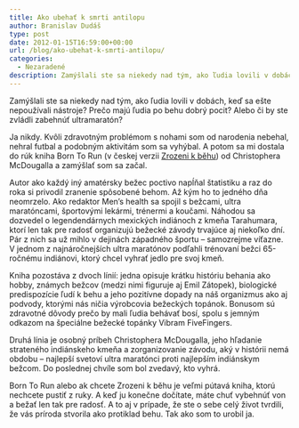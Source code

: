 ```yaml
---
title: Ako ubehať k smrti antilopu
author: Branislav Dudáš
type: post
date: 2012-01-15T16:59:00+00:00
url: /blog/ako-ubehat-k-smrti-antilopu/
categories:
  - Nezaradené
description: Zamýšlali ste sa niekedy nad tým, ako ľudia lovili v dobách, keď sa ešte nepoužívali nástroje? Prečo majú ľudia po behu dobrý pocit? Alebo či by ste zvládli zabehnúť ultramaratón? Ja nikdy. Až kým som nenašiel knihu Born to Run.
---
```

Zamýšlali ste sa niekedy nad tým, ako ľudia lovili v dobách, keď sa ešte nepoužívali nástroje? Prečo majú ľudia po behu dobrý pocit? Alebo či by ste zvládli zabehnúť ultramaratón?

Ja nikdy. Kvôli zdravotným problémom s nohami som od narodenia nebehal, nehral futbal a podobným aktivitám som sa vyhýbal. A potom sa mi dostala do rúk kniha Born To Run (v českej verzii <a title="Zrozeni k běhu - Christopher McDougall" href="http://www.martinus.sk/?uItem=102272&z=branod" target="_blank">Zrozeni k běhu</a>) od Christophera McDougalla a zamýšlať som sa začal.

Autor ako každý iný amatérsky bežec poctivo napĺňal štatistiku a raz do roka si privodil zranenie spôsobené behom. Až kým ho to jedného dňa neomrzelo. Ako redaktor Men’s health sa spojil s bežcami, ultra maratóncami, športovými lekármi, trénermi a koučami. Náhodou sa dozvedel o legendendárnych mexických indiánoch z kmeňa Tarahumara, ktorí len tak pre radosť organizujú bežecké závody trvajúce aj niekoľko dní. Pár z nich sa už mihlo v dejinách západného športu &#8211; samozrejme víťazne. V jednom z najnáročnejších ultra maratónov podľahli trénovaní bežci 65-ročnému indiánovi, ktorý chcel vyhrať jedlo pre svoj kmeň.

Kniha pozostáva z dvoch línií: jedna opisuje krátku históriu behania ako hobby, známych bežcov (medzi nimi figuruje aj Emil Zátopek), biologické predispozície ľudí k behu a jeho pozitívne dopady na náš organizmus ako aj podvody, ktorými nás ničia výrobcovia bežeckých topánok. Bonusom sú zdravotné dôvody prečo by mali ľudia behávať bosí, spolu s jemným odkazom na špeciálne bežecké topánky Vibram FiveFingers.

Druhá línia je osobný príbeh Christophera McDougalla, jeho hľadanie strateného indiánskeho kmeňa a zorganizovanie závodu, aký v histórii nemá obdobu &#8211; najlepší svetoví ultra maratónci proti najlepším indiánskym bežcom. Do poslednej chvíle som bol zvedavý, kto vyhrá.

Born To Run alebo ak chcete Zrozeni k běhu je veľmi pútavá kniha, ktorú nechcete pustiť z ruky. A keď ju konečne dočítate, máte chuť vybehnúť von a bežať len tak pre radosť. A to aj v prípade, že ste o sebe celý život tvrdili, že vás príroda stvorila ako protiklad behu. Tak ako som to urobil ja.